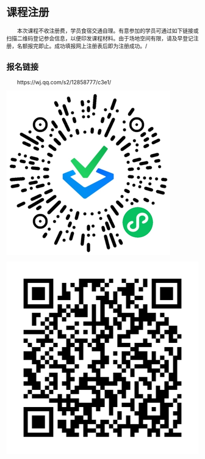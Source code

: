 # 课程注册

<div style="text-indent:2em">
 <p>本次课程不收注册费，学员食宿交通自理。有意参加的学员可通过如下链接或扫描二维码登记参会信息，以便印发课程材料。由于场地空间有限，请及早登记注册，名额报完即止。成功填报网上注册表后即为注册成功。/</p>

</div>

## 报名链接
<div style="text-indent:2em">
 <p>https://wj.qq.com/s2/12858777/c3e1/</p>

</div>

<html>
<head> 
<meta charset="utf-8"> 
</head>
<body>

<p><img src="./下载.png" alt="下载" ></p>
<p><img src="./qrode.png" alt="qrode" ></p>

</body>
</html>
